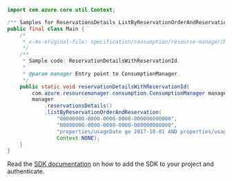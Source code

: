 ```java
import com.azure.core.util.Context;

/** Samples for ReservationsDetails ListByReservationOrderAndReservation. */
public final class Main {
    /*
     * x-ms-original-file: specification/consumption/resource-manager/Microsoft.Consumption/stable/2021-10-01/examples/ReservationDetailsWithReservationId.json
     */
    /**
     * Sample code: ReservationDetailsWithReservationId.
     *
     * @param manager Entry point to ConsumptionManager.
     */
    public static void reservationDetailsWithReservationId(
        com.azure.resourcemanager.consumption.ConsumptionManager manager) {
        manager
            .reservationsDetails()
            .listByReservationOrderAndReservation(
                "00000000-0000-0000-0000-000000000000",
                "00000000-0000-0000-0000-000000000000",
                "properties/usageDate ge 2017-10-01 AND properties/usageDate le 2017-12-05",
                Context.NONE);
    }
}
```

Read the [SDK documentation](https://github.com/Azure/azure-sdk-for-java/blob/azure-resourcemanager-consumption_1.0.0-beta.3/sdk/consumption/azure-resourcemanager-consumption/README.md) on how to add the SDK to your project and authenticate.
